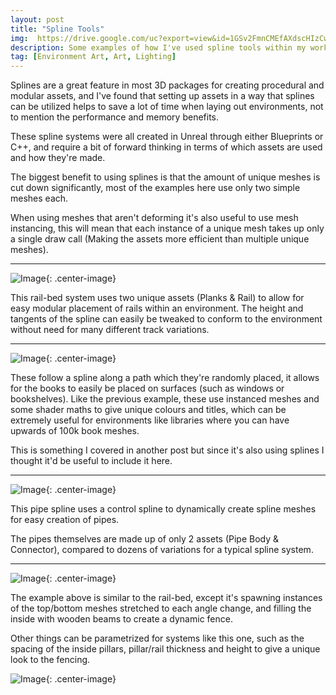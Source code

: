 ```yaml
---
layout: post
title: "Spline Tools"
img:  https://drive.google.com/uc?export=view&id=1GSv2FmnCMEfAXdscHIzCwqzGsX0SEhK_# Add image post (optional)
description: Some examples of how I've used spline tools within my work for procedural and dynamic asset creation.
tag: [Environment Art, Art, Lighting]
---
```

Splines are a great feature in most 3D packages for creating procedural and modular assets, and I've found that setting up assets in a way that splines can be utilized  helps to save a lot of time when laying out environments, not to mention the performance and memory benefits.

These spline systems were all created in Unreal through either Blueprints or C++, and require a bit of forward thinking in terms of which assets are used and how they're made.

The biggest benefit to using splines is that the amount of unique meshes is cut down significantly, most of the examples here use only two simple meshes each. 


When using meshes that aren't deforming it's also useful to use mesh instancing, this will mean that each instance of a unique mesh takes up only a single draw call (Making the assets more efficient than multiple unique meshes).

------

![Image](https://drive.google.com/uc?export=view&id=1jdNNlb7KgrZq--AYXUum9BJUR5j9Dnfa){: .center-image}

This rail-bed system uses two unique assets (Planks & Rail) to allow for easy modular placement of rails within an environment. The height and tangents of the spline can easily be tweaked to conform to the environment without need for many different track variations.

------

![Image](https://drive.google.com/uc?export=view&id=1JccX7pjQEnh6m0dsE_cUnZ9Qxtxuzjx9){: .center-image}

These follow a spline along a path which they're randomly placed, it allows for the books to easily be placed on surfaces (such as windows or bookshelves). Like the previous example, these use instanced meshes and some shader maths to give unique colours and titles, which can be extremely useful for environments like libraries where you can have upwards of 100k book meshes.

This is something I covered in another post but since it's also using splines I thought it'd be useful to include it here.

------

![Image](https://drive.google.com/uc?export=view&id=1uJBVsiD473HJOmE6_Q0yDbqicCz9zgtD){: .center-image}

This pipe spline uses a control spline to dynamically create spline meshes for easy creation of pipes.

The pipes themselves are made up of only 2 assets (Pipe Body & Connector), compared to dozens of variations for a typical spline system.

------

![Image](https://drive.google.com/uc?export=view&id=1JMxTsHQRc2-Bdy8MhmrB21d9mKmi-wBC){: .center-image}

The example above is similar to the rail-bed, except it's spawning instances of the top/bottom meshes stretched to each angle change, and filling the inside with wooden beams to create a dynamic fence.

Other things can be parametrized for systems like this one, such as the spacing of the inside pillars, pillar/rail thickness and height to give a unique look to the fencing.

![Image](https://drive.google.com/uc?export=view&id=1ShwRIOZCydtAHK-UkRwiqcAXIhXjqjDA){: .center-image}